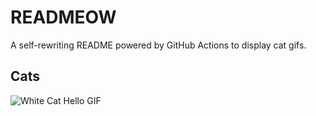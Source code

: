 # READMEOW

A self-rewriting README powered by GitHub Actions to display cat gifs.

## Cats

![White Cat Hello GIF](https://media1.giphy.com/media/v1.Y2lkPTlhY2QwMmRhdWh3MnQzczdpaGhtYmNhcW0zcW5lb3I1YmIwYmw3OGtnc2J3cnpxbiZlcD12MV9naWZzX3NlYXJjaCZjdD1n/vFKqnCdLPNOKc/200.gif)
